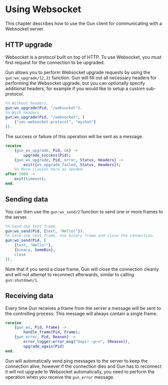 Using Websocket
===============

This chapter describes how to use the Gun client for
communicating with a Websocket server.

HTTP upgrade
------------

Websocket is a protocol built on top of HTTP. To use Websocket,
you must first request for the connection to be upgraded.

Gun allows you to perform Websocket upgrade requests by using
the `gun:ws_upgrade/{2,3}` function. Gun will fill out all
necessary headers for performing the Websocket upgrade, but
you can optionally specify additional headers, for example if
you would like to setup a custom sub-protocol.

``` erlang
%% Without headers.
gun:ws_upgrade(Pid, "/websocket").
%% With headers.
gun:ws_upgrade(Pid, "/websocket", [
    {"sec-websocket-protocol", "mychat"}
]).
```

The success or failure of this operation will be sent as a
message.

``` erlang
receive
    {gun_ws_upgrade, Pid, ok} ->
        upgrade_success(Pid);
    {gun_ws_upgrade, Pid, error, Status, Headers} ->
        exit({ws_upgrade_failed, Status, Headers});
    %% More clauses here as needed.
after 1000 ->
    exit(timeout);
end.
```

Sending data
------------

You can then use the `gun:ws_send/2` function to send one or
more frames to the server.

``` erlang
%% Send one text frame.
gun:ws_send(Pid, {text, "Hello!"}).
%% Send one text frame, one binary frame and close the connection.
gun:ws_send(Pid, [
    {text, "Hello!"},
    {binary, SomeBin},
    close
]).
```

Note that if you send a close frame, Gun will close the connection
cleanly and will not attempt to reconnect afterwards, similar to
calling `gun:shutdown/1`.

Receiving data
--------------

Every time Gun receives a frame from the server a message will be
sent to the controlling process. This message will always contain
a single frame.

``` erlang
receive
    {gun_ws, Pid, Frame} ->
        handle_frame(Pid, Frame);
    {gun_error, Pid, Reason} ->
        error_logger:error_msg("Oops! ~p~n", [Reason]),
        upgrade_again(Pid)
end.
```

Gun will automatically send ping messages to the server to keep
the connection alive, however if the connection dies and Gun has
to reconnect it will not upgrade to Websocket automatically, you
need to perform the operation when you receive the `gun_error`
message.
